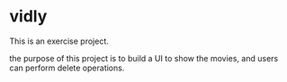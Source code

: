 # vidly

This is an exercise project.

the purpose of this project is to build a UI to show the movies, and users can perform delete operations.
